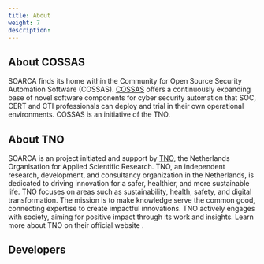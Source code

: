 ```yaml
---
title: About
weight: 7
description: 
---
```


## About COSSAS

SOARCA finds its home within the Community for Open Source Security Automation Software (COSSAS). [COSSAS](https://cossas-project.org/') offers a continuously expanding base of novel software components for cyber security automation that SOC, CERT and CTI professionals can deploy and trial in their own operational environments. COSSAS is an initiative of the TNO. 

## About TNO

SOARCA is an project initiated and support by [TNO](https://tno.nl), the Netherlands Organisation for Applied Scientific Research. TNO, an independent research, development, and consultancy organization in the Netherlands, is dedicated to driving innovation for a safer, healthier, and more sustainable life. TNO focuses on areas such as sustainability, health, safety, and digital transformation. The mission is to make knowledge serve the common good, connecting expertise to create impactful innovations. TNO actively engages with society, aiming for positive impact through its work and insights. Learn more about TNO on their official website .


## Developers 

